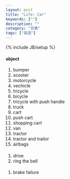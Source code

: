 ```yaml
---
layout: post
title: "Life: Car"
keywords: [""]
description: ""
category: "言葉"
tags: ["英語"]
---
```

{% include JB/setup %}

#### object
1. bumper
2. scooter
3. motorcycle 
4. vechicle
5. tricycle
6. bicycle
7. tricycle with push handle
8. truck
9. cart
1. push cart
2. shopping cart
3. van
4. tractor
5. tractor and trailor
6. airbags


####
1. drive
2. ring the bell

####
1. brake failure

